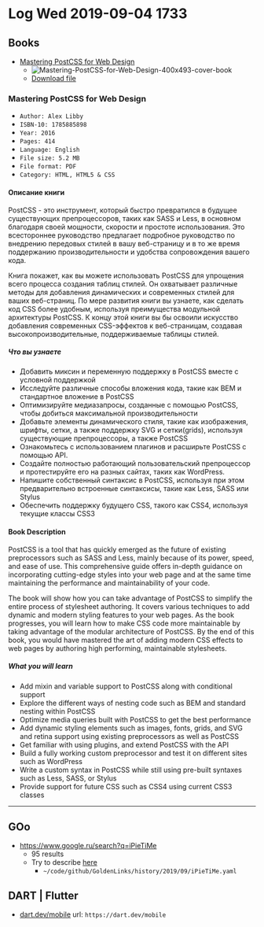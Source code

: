# Log Wed 2019-09-04 1733

## Books

- [Mastering PostCSS for Web Design](http://www.allitebooks.org/mastering-postcss-for-web-design/)
  - ![Mastering-PostCSS-for-Web-Design-400x493-cover-book](http://www.allitebooks.org/wp-content/uploads/2016/08/Mastering-PostCSS-for-Web-Design-400x493.jpg)
  - [Download file](http://file.allitebooks.com/20160821/Mastering%20PostCSS%20for%20Web%20Design.pdf)

### Mastering PostCSS for Web Design

- `Author: Alex Libby`
- `ISBN-10: 1785885898`
- `Year: 2016`
- `Pages: 414`
- `Language: English`
- `File size: 5.2 MB`
- `File format: PDF`
- `Category: HTML, HTML5 & CSS`

#### Описание книги

PostCSS - это инструмент, который быстро превратился в будущее существующих препроцессоров, таких как SASS и Less, в основном благодаря своей мощности, скорости и простоте использования. Это всестороннее руководство предлагает подробное руководство по внедрению передовых стилей в вашу веб-страницу и в то же время поддержанию производительности и удобства сопровождения вашего кода.

Книга покажет, как вы можете использовать PostCSS для упрощения всего процесса создания таблиц стилей. Он охватывает различные методы для добавления динамических и современных стилей для ваших веб-страниц. По мере развития книги вы узнаете, как сделать код CSS более удобным, используя преимущества модульной архитектуры PostCSS. К концу этой книги вы бы освоили искусство добавления современных CSS-эффектов к веб-страницам, создавая высокопроизводительные, поддерживаемые таблицы стилей.

##### Что вы узнаете

- Добавить миксин и переменную поддержку в PostCSS вместе с условной поддержкой
- Исследуйте различные способы вложения кода, такие как BEM и стандартное вложение в PostCSS
- Оптимизируйте медиазапросы, созданные с помощью PostCSS, чтобы добиться максимальной производительности
- Добавьте элементы динамического стиля, такие как изображения, шрифты, сетки, а также поддержку SVG и сетки(grids), используя существующие препроцессоры, а также PostCSS
- Ознакомьтесь с использованием плагинов и расширьте PostCSS с помощью API.
- Создайте полностью работающий пользовательский препроцессор и протестируйте его на разных сайтах, таких как WordPress.
- Напишите собственный синтаксис в PostCSS, используя при этом предварительно встроенные синтаксисы, такие как Less, SASS или Stylus
- Обеспечить поддержку будущего CSS, такого как CSS4, используя текущие классы CSS3

#### Book Description

PostCSS is a tool that has quickly emerged as the future of existing preprocessors such as SASS and Less, mainly because of its power, speed, and ease of use. This comprehensive guide offers in-depth guidance on incorporating cutting-edge styles into your web page and at the same time maintaining the performance and maintainability of your code.

The book will show how you can take advantage of PostCSS to simplify the entire process of stylesheet authoring. It covers various techniques to add dynamic and modern styling features to your web pages. As the book progresses, you will learn how to make CSS code more maintainable by taking advantage of the modular architecture of PostCSS. By the end of this book, you would have mastered the art of adding modern CSS effects to web pages by authoring high performing, maintainable stylesheets.

##### What you will learn

- Add mixin and variable support to PostCSS along with conditional support
- Explore the different ways of nesting code such as BEM and standard nesting within PostCSS
- Optimize media queries built with PostCSS to get the best performance
- Add dynamic styling elements such as images, fonts, grids, and SVG and retina support using existing preprocessors as well as PostCSS
- Get familiar with using plugins, and extend PostCSS with the API
- Build a fully working custom preprocessor and test it on different sites such as WordPress
- Write a custom syntax in PostCSS while still using pre-built syntaxes such as Less, SASS, or Stylus
- Provide support for future CSS such as CSS4 using current CSS3 classes

---

## GOo

- https://www.google.ru/search?q=iPieTiMe
  - 95 results
  - Try to describe [here](https://github.com/KeyJoo/GoldenLinks/history/2019/09/iPieTiMe.yaml)
    - `~/code/github/GoldenLinks/history/2019/09/iPieTiMe.yaml`

## DART | Flutter

- [dart.dev/mobile](https://dart.dev/mobile) url: `https://dart.dev/mobile`
